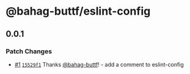 # @bahag-buttf/eslint-config

## 0.0.1

### Patch Changes

- [#1](https://github.com/bahag-buttf/bahag-design-system/pull/1) [`15529f1`](https://github.com/bahag-buttf/bahag-design-system/commit/15529f1fb17ed7f2a7a3f9d92aaad12de23e58f1) Thanks [@bahag-buttf](https://github.com/bahag-buttf)! - add a comment to eslint-config
